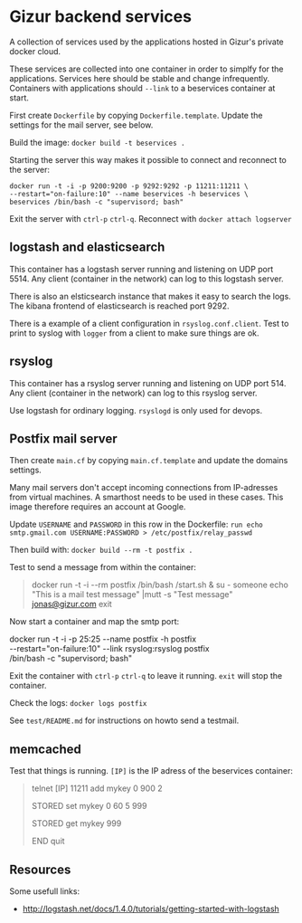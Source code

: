 Gizur backend services
======================

A collection of services used by the applications hosted in Gizur's private
docker cloud.

These services are collected into one container in order to simplfy
for the applications. Services here should be stable and change infrequently.
Containers with applications should `--link` to a beservices container at
start.

First create `Dockerfile` by copying `Dockerfile.template`. Update the settings
for the mail server, see below.

Build the image: `docker build -t beservices .`

Starting the server this way makes it possible to connect and reconnect to the
server:

    docker run -t -i -p 9200:9200 -p 9292:9292 -p 11211:11211 \
    --restart="on-failure:10" --name beservices -h beservices \
    beservices /bin/bash -c "supervisord; bash"

Exit the server with `ctrl-p` `ctrl-q`. Reconnect with `docker attach logserver`


logstash and elasticsearch
-------------------------

This container has a logstash server running and listening on UDP port 5514.
Any client (container in the network) can log to this logstash server.

There is also an elsticsearch instance that makes it easy to search the logs.
The kibana frontend of elasticsearch is reached port 9292.

There is a example of a client configuration in `rsyslog.conf.client`.
Test to print to syslog with `logger` from a client to make sure things are ok.


rsyslog
---------

This container has a rsyslog server running and listening on UDP port 514.
Any client (container in the network) can log to this rsyslog server.

Use logstash for ordinary logging. `rsyslogd` is only used for devops.


Postfix mail server
-----------------

Then create `main.cf` by copying `main.cf.template` and update the domains settings.

Many mail servers don't accept incoming connections from IP-adresses
from virtual machines. A smarthost needs to be used in these cases. This
image therefore requires an account at Google.

Update `USERNAME` and `PASSWORD` in this row in the Dockerfile:
`run echo smtp.gmail.com USERNAME:PASSWORD > /etc/postfix/relay_passwd`

Then build with: `docker build --rm -t postfix .`

Test to send a message from within the container:

  >docker run -t -i --rm postfix /bin/bash
  >/start.sh &
  >su - someone
  >echo "This is a mail test message" |mutt -s "Test message" jonas@gizur.com
  >exit


Now start a container and map the smtp port:

  docker run -t -i -p 25:25 --name postfix -h postfix \
  --restart="on-failure:10" --link rsyslog:rsyslog postfix \
  /bin/bash -c "supervisord; bash"

Exit the container with `ctrl-p` `ctrl-q` to leave it running. `exit` will stop
the container.

Check the logs: `docker logs postfix`

See `test/README.md` for instructions on howto send a testmail.


memcached
---------

Test that things is running. `[IP]` is the IP adress of the beservices
container:

  >telnet [IP] 11211
  >add mykey 0 900 2
  >
  >
  >STORED
  >set mykey 0 60 5
  >999
  >
  >STORED
  >get mykey
  >999
  >
  >END
  >quit


Resources
--------

Some usefull links:

 * http://logstash.net/docs/1.4.0/tutorials/getting-started-with-logstash
